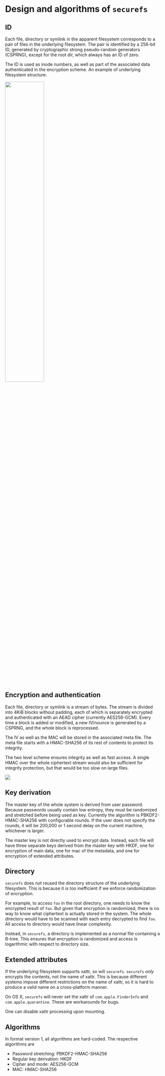 # Design and algorithms of `securefs`

## ID

Each file, directory or symlink in the apparent filesystem corresponds to a pair of files in the underlying filesystem. The pair is identified by a 256-bit ID, generated by cryptographic strong pseudo-random generators (CSPRNG), except for the root dir, which always has an ID of zero. 

The ID is used as inode numbers, as well as part of the associated data authenticated in the encryption scheme. An example of underlying filesystem structure:

<img src="https://netheril96.github.io/images/securefs/secret_tree.png" width="50%"/>

## Encryption and authentication

Each file, directory or symlink is a stream of bytes. The stream is divided into 4KiB blocks without padding, each of which is separately encrypted and authenticated with an AEAD cipher (currently AES256-GCM). Every time a block is added or modified, a new IV/nounce is generated by a CSPRNG, and the whole block is reprocessed.

The IV as well as the MAC will be stored in the associated meta file. The meta file starts with a HMAC-SHA256 of its rest of contents to protect its integrity.

The two level scheme ensures integrity as well as fast access. A single HMAC over the whole ciphertext stream would also be sufficient for integrity protection, but that would be too slow on large files.

<img src="https://netheril96.github.io/images/securefs/stream_structure.png"/>

## Key derivation

The master key of the whole system is derived from user password. Because passwords usually contain low entropy, they must be randomized and stretched before being used as key. Currently the algorithm is PBKDF2-HMAC-SHA256 with configurable rounds. If the user does not specify the rounds, it will be 200,000 or 1 second delay on the current machine, whichever is larger.

The master key is not directly used to encrypt data. Instead, each file will have three separate keys derived from the master key with HKDF, one for encryption of main data, one for mac of the metadata, and one for encryption of extended attributes.

## Directory

`securefs` does not reused the directory structure of the underlying filesystem. This is because it is too inefficient if we enforce randomization of encryption.

For example, to access `foo` in the root directory, one needs to know the encrypted result of `foo`. But given that encryption is randomized, there is no way to know what ciphertext is actually stored in the system. The whole directory would have to be scanned with each entry decrypted to find `foo`. All access to directory would have linear complexity.

Instead, in `securefs`, a directory is implemented as a normal file containing a B-tree. This ensures that encryption is randomized and access is logarithmic with respect to directory size.

## Extended attributes

If the underlying filesystem supports xattr, so will `securefs`. `securefs` *only* encrypts the contents, not the name of xattr. This is because different systems impose different restrictions on the name of xattr, so it is hard to produce a valid name on a cross-platform manner.

On OS X, `securefs` will never set the xattr of `com.apple.FinderInfo` and `com.apple.quarantine`. These are workarounds for bugs.

One can disable xattr processing upon mounting.

## Algorithms

In format version 1, all algorithms are hard-coded. The respective algorithms are

* Password stretching: PBKDF2-HMAC-SHA256
* Regular key derivation: HKDF
* Cipher and mode: AES256-GCM
* MAC: HMAC-SHA256

